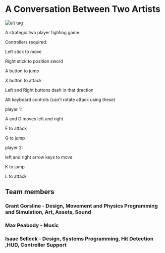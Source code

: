 # A Conversation Between Two Artists

![alt tag](http://i.imgur.com/EE2OWwu.png)

A strategic two player fighting game.  

Controllers required:

Left stick to move 

Right stick to position sword 

A button to jump 

X button to attack 

Left and Right buttons dash in that drection 

Alt keyboard controls (can't rotate attack using these)

player 1:

A and D moves left and right 

F to attack 

G to jump

player 2: 

left and right arrow keys to move 

K to jump 

L to attack 
## Team members 
### Grant Gorsline - Design, Movement and Physics Programming and Simulation, Art, Assets, Sound
### Max Peabody - Music
### Isaac Selleck  - Design, Systems Programming, Hit Detection ,HUD, Controller Support  
